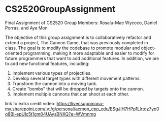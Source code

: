 # CS2520GroupAssignment
Final Assignment of CS2520
Group Members: Rosalu-Mae Wycoco, Daniel Porras, and Aye Mon

The objective of this group assignment is to collaboratively refactor and extend a project, The Cannon Game, that was previously completed in class. The goal is to modify the codebase to promote modular and object-oriented programming, making it more adaptable and easier to modify for future programmers that want to add additional features. In addition, we are to add new functional features, including:

1. Implement various types of projectiles.
2. Develop several target types with different movement patterns.
3. Transform the cannon into a moving tank.
4. Create "bombs" that will be dropped by targets onto the cannon.
5. Implement multiple cannons that can shoot at each other.

link to extra credit video:
https://livecsupomona-my.sharepoint.com/:v:/g/personal/acmon_cpp_edu/ESgJIH7HPp1Llrtqz7yo0q8Bi-epUIc5t1gm04UAysBNXQ?e=WVmnmg